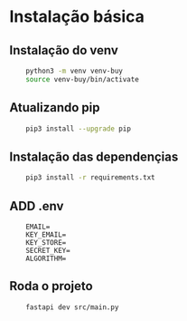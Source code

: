# Instalação básica

## Instalação do venv

```sh
    python3 -m venv venv-buy
    source venv-buy/bin/activate
```
## Atualizando pip

```sh
    pip3 install --upgrade pip
```

## Instalação das dependençias

```sh
    pip3 install -r requirements.txt
```

## ADD .env

```
    EMAIL=
    KEY_EMAIL=
    KEY_STORE=
    SECRET_KEY= 
    ALGORITHM= 
```

## Roda o projeto

```sh
    fastapi dev src/main.py
```